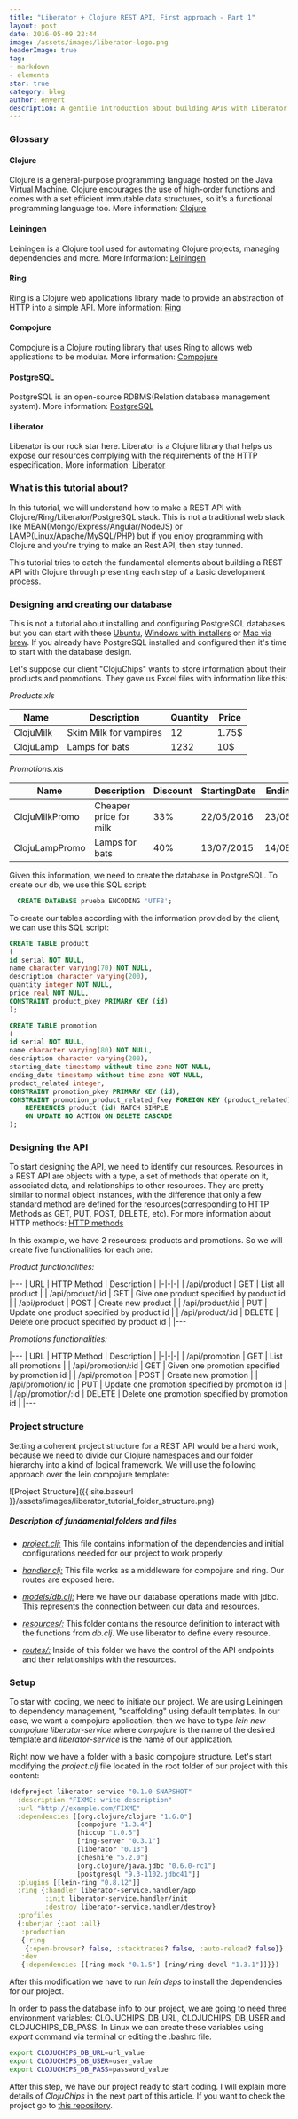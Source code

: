 ```yaml
---
title: "Liberator + Clojure REST API, First approach - Part 1"
layout: post
date: 2016-05-09 22:44
image: /assets/images/liberator-logo.png
headerImage: true
tag:
- markdown
- elements
star: true
category: blog
author: enyert
description: A gentile introduction about building APIs with Liberator and clojure
---
```


### Glossary

#### Clojure
  Clojure is a general-purpose programming language hosted on the Java Virtual Machine. Clojure encourages the use of high-order functions and
  comes with a set efficient immutable data structures, so it's a functional programming language too.
  More information: [Clojure](http://clojure.org/)

#### Leiningen
  Leiningen is a Clojure tool used for automating Clojure projects, managing dependencies and more.
  More Information: [Leiningen](http://leiningen.org/)

#### Ring
  Ring is a Clojure web applications library made to provide an abstraction of HTTP into a simple API.
  More information: [Ring](https://github.com/ring-clojure/ring)

#### Compojure
  Compojure is a Clojure routing library that uses Ring to allows web applications to be modular.
  More information: [Compojure](https://github.com/weavejester/compojure)

#### PostgreSQL
  PostgreSQL is an open-source RDBMS(Relation database management system).
  More information: [PostgreSQL](http://www.postgresql.org/)

#### Liberator
  Liberator is our rock star here. Liberator is a Clojure library that helps us expose our resources complying with the requirements of
  the HTTP especification.
  More information: [Liberator](http://clojure-liberator.github.io/liberator/)


### What is this tutorial about?

In this tutorial, we will understand how to make a REST API with Clojure/Ring/Liberator/PostgreSQL stack. This is not
a traditional web stack like MEAN(Mongo/Express/Angular/NodeJS) or LAMP(Linux/Apache/MySQL/PHP) but if you enjoy programming
with Clojure and you're trying to make an Rest API, then stay tunned.

This tutorial tries to catch the fundamental elements about building a REST API with Clojure through presenting each step of a basic
development process.


### Designing and creating our database

This is not a tutorial about installing and configuring PostgreSQL databases but you can start with these [Ubuntu](https://www.digitalocean.com/community/tutorials/how-to-install-and-use-postgresql-on-ubuntu-14-04), [Windows with installers](http://www.enterprisedb.com/products-services-training/pgdownload#windows) or [Mac via brew](http://exponential.io/blog/2015/02/21/install-postgresql-on-mac-os-x-via-brew/). If you already have
PostgreSQL installed and configured then it's time to start with the database design.

Let's suppose our client "ClojuChips" wants to store information about their products and promotions. They gave us Excel files
with information like this:

*Products.xls*


| Name             | Description             |  Quantity |  Price |
|------------------|-------------------------|-----------|--------|
| ClojuMilk        | Skim Milk for vampires  |    12     |  1.75$ |
| ClojuLamp        | Lamps for bats          |    1232   |   10$  |



*Promotions.xls*

|      Name      |       Description      | Discount | StartingDate | EndingDate | RelatedProducts |
|----------------|------------------------|----------|--------------|------------|-----------------|
| ClojuMilkPromo | Cheaper price for milk |    33%   |  22/05/2016  | 23/06/2016 | ClojuMilk       |
| ClojuLampPromo |     Lamps for bats     |    40%   |  13/07/2015  | 14/08/2016 | ClojuLamp       |


Given this information, we need to create the database in PostgreSQL. To create our db, we use this SQL script:

```sql
  CREATE DATABASE prueba ENCODING 'UTF8';  
```

To create our tables according with the information provided by the client, we can use this
SQL script:

```sql
CREATE TABLE product
(
id serial NOT NULL,
name character varying(70) NOT NULL,
description character varying(200),
quantity integer NOT NULL,
price real NOT NULL,
CONSTRAINT product_pkey PRIMARY KEY (id)
);

CREATE TABLE promotion
(
id serial NOT NULL,
name character varying(80) NOT NULL,
description character varying(200),
starting_date timestamp without time zone NOT NULL,
ending_date timestamp without time zone NOT NULL,
product_related integer,
CONSTRAINT promotion_pkey PRIMARY KEY (id),
CONSTRAINT promotion_product_related_fkey FOREIGN KEY (product_related)
    REFERENCES product (id) MATCH SIMPLE
    ON UPDATE NO ACTION ON DELETE CASCADE
);
```

### Designing the API

To start designing the API, we need to identify our resources. Resources in a REST API are objects with a type, a set of methods
that operate on it, associated data, and relationships to other resources. They are pretty similar to normal object instances, with
the difference that only a few standard method are defined for the resources(corresponding to HTTP Methods as GET, PUT, POST, DELETE,
etc). For more information about HTTP methods: [HTTP methods](http://www.tutorialspoint.com/http/http_methods.htm)

In this example, we have 2 resources: products and promotions. So we will create five functionalities for each one:

*Product functionalities:*

|---
| URL | HTTP Method | Description |
|-|-|-|
| /api/product | GET | List all product |
| /api/product/:id | GET | Give one product specified by product id |
| /api/product | POST | Create new product |
| /api/product/:id | PUT | Update one product specified by product id |
| /api/product/:id | DELETE | Delete one product specified by product id |
|---

*Promotions functionalities:*

|---
| URL | HTTP Method | Description |
|-|-|-|
| /api/promotion | GET | List all promotions |
| /api/promotion/:id | GET | Given one promotion specified by promotion id |
| /api/promotion | POST | Create new promotion |
| /api/promotion/:id | PUT | Update one promotion specified by promotion id |
| /api/promotion/:id | DELETE | Delete one promotion specified by promotion id |
|---


### Project structure
Setting a coherent project structure for a REST API would be a hard work, because we need to
divide our Clojure namespaces and our folder hierarchy into a kind of logical framework.
We will use the following approach over the lein compojure template:

![Project Structure]({{ site.baseurl }}/assets/images/liberator_tutorial_folder_structure.png)

##### Description of fundamental folders and files
* [*project.clj:*](https://github.com/enyert/liberator-service/blob/master/project.clj) This file contains information of the
dependencies and initial configurations needed for our project to work properly.

* [*handler.clj:*](https://github.com/enyert/liberator-service/blob/master/src/liberator_service/handler.clj) This file works as a middleware for compojure and
ring. Our routes are exposed here.

* [*models/db.clj:*](https://github.com/enyert/liberator-service/blob/master/src/liberator_service/models/db.clj) Here we have our database operations made with
jdbc. This represents the connection between our data and resources.

*  [*resources/:*](https://github.com/enyert/liberator-service/tree/master/src/liberator_service/resources) This folder contains the resource definition to interact with the functions from *db.clj*. We use liberator to define every resource.

* [*routes/:*](https://github.com/enyert/liberator-service/tree/master/src/liberator_service/routes) Inside of this folder we have the control of the API endpoints
and their relationships with the resources.


### Setup

To star with coding, we need to initiate our project. We are using Leiningen to dependency
management, "scaffolding" using default templates. In our case, we want a compojure
application, then we have to type *lein new compojure liberator-service* where *compojure*
is the name of the desired template and *liberator-service* is the name of our application.

Right now we have a folder with a basic compojure structure. Let's start modifying the
*project.clj* file located in the root folder of our project with this content:

```clojure
(defproject liberator-service "0.1.0-SNAPSHOT"
  :description "FIXME: write description"
  :url "http://example.com/FIXME"
  :dependencies [[org.clojure/clojure "1.6.0"]
                 [compojure "1.3.4"]
                 [hiccup "1.0.5"]
                 [ring-server "0.3.1"]
                 [liberator "0.13"]
                 [cheshire "5.2.0"]
                 [org.clojure/java.jdbc "0.6.0-rc1"]
                 [postgresql "9.3-1102.jdbc41"]]
  :plugins [[lein-ring "0.8.12"]]
  :ring {:handler liberator-service.handler/app
         :init liberator-service.handler/init
         :destroy liberator-service.handler/destroy}
  :profiles
  {:uberjar {:aot :all}
   :production
   {:ring
    {:open-browser? false, :stacktraces? false, :auto-reload? false}}
   :dev
   {:dependencies [[ring-mock "0.1.5"] [ring/ring-devel "1.3.1"]]}})
```

After this modification we have to run *lein deps* to install the dependencies for
our project.

In order to pass the database info to our project, we are going to need three environment variables: CLOJUCHIPS_DB_URL, CLOJUCHIPS_DB_USER and CLOJUCHIPS_DB_PASS. In Linux we can create these variables using *export* command via terminal or editing the .bashrc file.

```bash
export CLOJUCHIPS_DB_URL=url_value
export CLOJUCHIPS_DB_USER=user_value
export CLOJUCHIPS_DB_PASS=password_value
```  

After this step, we have our project ready to start coding. I will explain more details
of *ClojuChips* in the next part of this article. If you want to check the project go
to [this repository](https://github.com/enyert/liberator-service.git).
